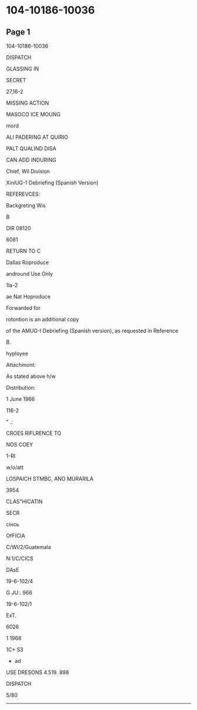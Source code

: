 # 104-10186-10036

## Page 1

104-10186-10036

DISPATCH

GLASSING IN

SECRET

27,16-2

MISSING ACTION

MASOCO ICE MOUNG

mord

ALI PADERING AT QUIRIO

PALT QUALIND DISA

CAN ADD INDURING

Chief, Wil Division

XiniUG-1 Debriefing (Spanish Version)

REFEREVCES:

Backgreting Wis

B

DIR 08120

6081

RETURN TO C

Dallas Roproduce

andround Use Only

1la-2

ae Nat Hoproduce

Forwarded for

rotontion is an additional copy

of the AMUG-I Debriefing (Spanish version), as requested in Reference

B.

hyployee

Attachmont:

As stated above h/w

Distribution:

1 June 1966

116-2

" .:

CROES RIFLRENCE TO

NOS COEY

1-RI

w/o/att

LOSPAICH STMBC, ANO MURARILA

3954

CLAS"HICATIN

SECR

сінсь

OfFICIA

C/WI/2/Guatemala

N:1/C/CICS

DAsE

19-6-102/4

G JU:. 966

19-6-102/1

ExT.

6026

1 1968

1C* S3

+ ad

USE DRESONS 4.519. 898

DISPATCH

5/80

---

